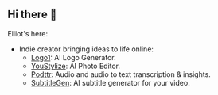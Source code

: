 ## Hi there 👋

<!--
**elliotodyl/elliotodyl** is a ✨ _special_ ✨ repository because its `README.md` (this file) appears on your GitHub profile.

Here are some ideas to get you started:

- 🔭 I’m currently working on ...
- 🌱 I’m currently learning ...
- 👯 I’m looking to collaborate on ...
- 🤔 I’m looking for help with ...
- 💬 Ask me about ...
- 📫 How to reach me: ...
- 😄 Pronouns: ...
- ⚡ Fun fact: ...
-->

Elliot's here:

- Indie creator bringing ideas to life online:
    - [Logo1](https://logo1.im): Al Logo Generator.
    - [YouStylize](https://youstylize.com): AI Photo Editor.
    - [Podttr](https://podttr.com): Audio and audio to text transcription & insights.
    - [SubtitleGen](https://subtitlegen.com): AI subtitle generator for your video.
<!-- - 📫 Reach Me [me@xav.im](mailto:me@xav.im) -->
